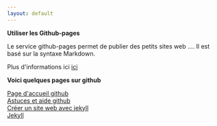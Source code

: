 ```yaml
---
layout: default
---
```

**Utiliser les Github-pages**

Le service github-pages permet de publier des petits sites web ....
Il est basé sur la syntaxe Markdown.

Plus d'informations ici <a href="https://github.com/adam-p/markdown-here/wiki/Markdown-Cheatsheet"> ici</a> 

**Voici quelques pages sur github**

<a href="https://pages.github.com/">Page d'accueil github</a>  
<a href="https://help.github.com/categories/github-pages-basics/">Astuces et aide github</a>  
<a href="https://jekyllrb.com/">Créer un site web avec jekyll</a>  
<a href="https://help.github.com/articles/configuring-jekyll/">Jekyll</a>  
